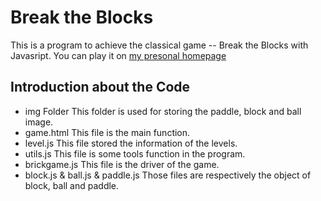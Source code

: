 # Break the Blocks
This is a program to achieve the classical game -- Break the Blocks with Javasript. You can play it on [my presonal homepage](https://120.77.38.239)
## Introduction about the Code
* img Folder
This folder is used for storing the paddle, block and ball image.
* game.html
This file is the main function.
* level.js
This file stored the information of the levels.
* utils.js
This file is some tools function in the program.
* brickgame.js
This file is the driver of the game.
* block.js & ball.js & paddle.js
Those files are respectively the object of block, ball and paddle.
